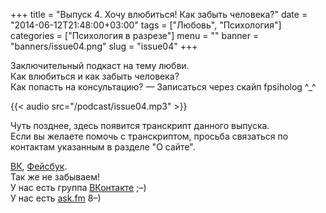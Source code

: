 +++
title = "Выпуск 4. Хочу влюбиться! Как забыть человека?"
date = "2014-06-12T21:48:00+03:00"
tags = ["Любовь", "Психология"]
categories = ["Психология в разрезе"]
menu = ""
banner = "banners/issue04.png"
slug = "issue04"
+++

Заключительный подкаст на тему любви.<br>
Как влюбиться и как забыть человека?<br>
Как попасть на консультацию? — Записаться через скайп fpsiholog
^_^

{{< audio src="/podcast/issue04.mp3" >}}
<!--more-->

Чуть позднее, здесь появится транскрипт данного выпуска.<br>
Если вы желаете помочь с транскриптом, просьба связаться по контактам указанным в разделе "О сайте".


<a href="https://vk.com/sunnybunnyf">ВК</a>, <a href="https://www.facebook.com/SunnyBunnyF">Фейсбук</a>.<br>
Так же не забываем!<br>
У нас есть группа <a href="https://vk.com/fpsiholog">ВКонтакте</a> ;–)<br>
У нас есть <a href="http://ask.fm/fpsiholog">ask.fm</a> 8–)